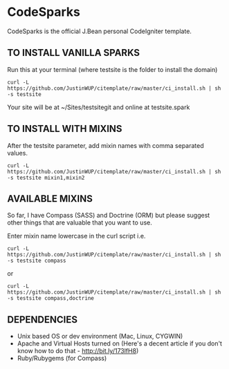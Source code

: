 CodeSparks
==========

CodeSparks is the official J.Bean personal CodeIgniter template.

## TO INSTALL VANILLA SPARKS
Run this at your terminal (where testsite is the folder to install the domain)

    curl -L  https://github.com/JustinWUP/citemplate/raw/master/ci_install.sh | sh -s testsite

Your site will be at ~/Sites/testsitegit and online at testsite.spark


## TO INSTALL WITH MIXINS
After the testsite parameter, add mixin names with comma separated values.

    curl -L  https://github.com/JustinWUP/citemplate/raw/master/ci_install.sh | sh -s testsite mixin1,mixin2

## AVAILABLE MIXINS
So far, I have Compass (SASS) and Doctrine (ORM) but please suggest other things that are valuable that you want to use.

Enter mixin name lowercase in the curl script
i.e.

    curl -L  https://github.com/JustinWUP/citemplate/raw/master/ci_install.sh | sh -s testsite compass

or

    curl -L  https://github.com/JustinWUP/citemplate/raw/master/ci_install.sh | sh -s testsite compass,doctrine

## DEPENDENCIES
* Unix based OS or dev environment (Mac, Linux, CYGWIN) 
* Apache and Virtual Hosts turned on (Here's a decent article if you don't know how to do that - http://bit.ly/173lfH8)
* Ruby/Rubygems (for Compass)
